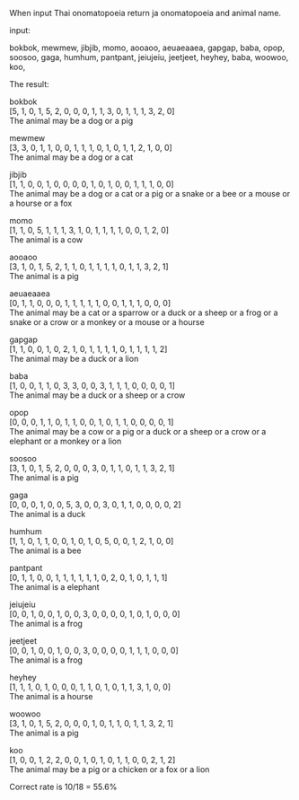 When input Thai onomatopoeia return ja onomatopoeia and animal name.

input:

bokbok, mewmew, jibjib, momo, aooaoo, aeuaeaaea, gapgap, baba, opop, soosoo, gaga, humhum, pantpant, jeiujeiu, jeetjeet, heyhey, baba, woowoo, koo,

The result:

bokbok  
[5, 1, 0, 1, 5, 2, 0, 0, 0, 1, 1, 3, 0, 1, 1, 1, 3, 2, 0]  
The animal may be a dog or a pig  

mewmew  
[3, 3, 0, 1, 1, 0, 0, 1, 1, 1, 0, 1, 0, 1, 1, 2, 1, 0, 0]  
The animal may be a dog or a cat  

jibjib  
[1, 1, 0, 0, 1, 0, 0, 0, 0, 1, 0, 1, 0, 0, 1, 1, 1, 0, 0]  
The animal may be a dog or a cat or a pig or a snake or a bee or a mouse or a hourse or a fox  

momo  
[1, 1, 0, 5, 1, 1, 1, 3, 1, 0, 1, 1, 1, 1, 0, 0, 1, 2, 0]  
The animal is a cow  

aooaoo   
[3, 1, 0, 1, 5, 2, 1, 1, 0, 1, 1, 1, 1, 0, 1, 1, 3, 2, 1]  
The animal is a pig  

aeuaeaaea  
[0, 1, 1, 0, 0, 0, 1, 1, 1, 1, 1, 0, 0, 1, 1, 1, 0, 0, 0]  
The animal may be a cat or a sparrow or a duck or a sheep or a frog or a snake or a crow or a monkey or a mouse or a hourse  

gapgap  
[1, 1, 0, 0, 1, 0, 2, 1, 0, 1, 1, 1, 1, 0, 1, 1, 1, 1, 2]  
The animal may be a duck or a lion  

baba  
[1, 0, 0, 1, 1, 0, 3, 3, 0, 0, 3, 1, 1, 1, 0, 0, 0, 0, 1]  
The animal may be a duck or a sheep or a crow  

opop  
[0, 0, 0, 1, 1, 0, 1, 1, 0, 0, 1, 0, 1, 1, 0, 0, 0, 0, 1]  
The animal may be a cow or a pig or a duck or a sheep or a crow or a elephant or a monkey or a lion  

soosoo  
[3, 1, 0, 1, 5, 2, 0, 0, 0, 3, 0, 1, 1, 0, 1, 1, 3, 2, 1]  
The animal is a pig  

gaga  
[0, 0, 0, 1, 0, 0, 5, 3, 0, 0, 3, 0, 1, 1, 0, 0, 0, 0, 2]  
The animal is a duck  

humhum  
[1, 1, 0, 1, 1, 0, 0, 1, 0, 1, 0, 5, 0, 0, 1, 2, 1, 0, 0]  
The animal is a bee  

pantpant  
[0, 1, 1, 0, 0, 1, 1, 1, 1, 1, 1, 0, 2, 0, 1, 0, 1, 1, 1]  
The animal is a elephant  

jeiujeiu  
[0, 0, 1, 0, 0, 1, 0, 0, 3, 0, 0, 0, 0, 1, 0, 1, 0, 0, 0]  
The animal is a frog  

jeetjeet  
[0, 0, 1, 0, 0, 1, 0, 0, 3, 0, 0, 0, 0, 1, 1, 1, 0, 0, 0]  
The animal is a frog  

heyhey  
[1, 1, 1, 0, 1, 0, 0, 0, 1, 1, 0, 1, 0, 1, 1, 3, 1, 0, 0]  
The animal is a hourse  

woowoo  
[3, 1, 0, 1, 5, 2, 0, 0, 0, 1, 0, 1, 1, 0, 1, 1, 3, 2, 1]  
The animal is a pig  

koo  
[1, 0, 0, 1, 2, 2, 0, 0, 1, 0, 1, 0, 1, 1, 0, 0, 2, 1, 2]  
The animal may be a pig or a chicken or a fox or a lion  

Correct rate is 10/18 = 55.6%
